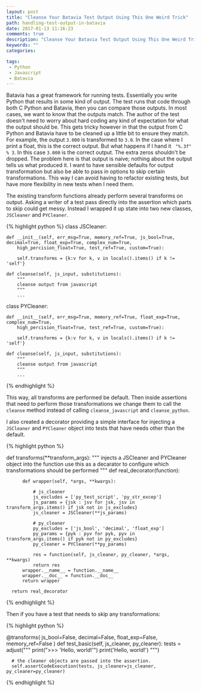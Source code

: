 ```yaml
---
layout: post
title: "Cleanse Your Batavia Test Output Using This One Weird Trick"
path: handling-test-output-in-batavia
date: 2017-01-13 11:16:23
comments: true
description: "Cleanse Your Batavia Test Output Using This One Weird Trick"
keywords: ""
categories:

tags:
 - Python
 - Javascript
 - Batavia
---
```


Batavia has a great framework for running tests. Essentially you write Python that results in some kind of output. The test runs that code through both C Python and Batavia, then you can compare those outputs. In most cases, we want to know that the outputs match. The author of the test doesn't need to worry about hard coding any kind of expectation for what the output should be. This gets tricky however in that the output from C Python and Batavia have to be cleaned up a little bit to ensure they match. For example, the output `3.000` is transformed to `3.0`. In the case where I print a float, this is the correct output. But what happens if I hand it ` "%.3f" % 3`. In this case `3.000` is the correct output. The extra zeros shouldn't be dropped. The problem here is that output is naive; nothing about the output tells us what produced it.  I want to have sensible defaults for output transformation but also be able to pass in options to skip certain transformations. This way I can avoid having to refactor existing tests, but have more flexibility in new tests when I need them.

The existing transform functions already perform several transforms on output. Asking a writer of a test pass directly into the assertion which parts to skip could get messy. Instead I wrapped it up state into two new classes, `JSCleaner` and `PYCleaner`.

{% highlight python %}
class JSCleaner:

    def __init__(self, err_msg=True, memory_ref=True, js_bool=True, decimal=True, float_exp=True, complex_num=True,
        high_percision_float=True, test_ref=True, custom=True):

        self.transforms = {k:v for k, v in locals().items() if k != 'self'}

    def cleanse(self, js_input, substitutions):
        """
        cleanse output from javascript
        """
        ...

class PYCleaner:

    def __init__(self, err_msg=True, memory_ref=True, float_exp=True, complex_num=True,
        high_percision_float=True, test_ref=True, custom=True):

        self.transforms = {k:v for k, v in locals().items() if k != 'self'}

    def cleanse(self, js_input, substitutions):
        """
        cleanse output from javascript
        """
        ...

{% endhighlight %}

This way, all transforms are performed be default. Then inside assertions that need to perform those transformations we change them to call the `cleanse` method instead of calling `cleanse_javascript` and `cleanse_python`.

I also created a decorator providing a simple interface for injecting a `JSCleaner` and `PYCleaner` object into tests that have needs other than the default.

{% highlight python %}

  def transforms(**transform_args):
      """
      injects a JSCleaner and PYCleaner object into the function
      use this as a decarator to configure which transformations should be performed
      """
      def real_decorator(function):

          def wrapper(self, *args, **kwargs):

              # js_cleaner
              js_excludes = ['py_test_script', 'py_str_excep']
              js_params = {jsk : jsv for jsk, jsv in transform_args.items() if jsk not in js_excludes}
              js_cleaner = JSCleaner(**js_params)

              # py_cleaner
              py_excludes = ['js_bool', 'decimal', 'float_exp']
              py_params = {pyk : pyv for pyk, pyv in transform_args.items() if pyk not in py_excludes}
              py_cleaner = PYCleaner(**py_params)

              res = function(self, js_cleaner, py_cleaner, *args, **kwargs)
              return res
          wrapper.__name__ = function.__name__
          wrapper.__doc__ = function.__doc__
          return wrapper

      return real_decorator

{% endhighlight %}

Then if you have a test that needs to skip any transformations:

{% highlight python %}

  @transforms(
      js_bool=False,
      decimal=False,
      float_exp=False,
      memory_ref=False
  )
  def test_basic(self, js_cleaner, py_cleaner):
      tests = adjust("""
      print(">>> 'Hello, world!'")
      print('Hello, world!')
      """)

      # the cleaner objects are passed into the assertion.
      self.assertCodeExecution(tests, js_cleaner=js_cleaner, py_cleaner=py_cleaner)

{% endhighlight %}
